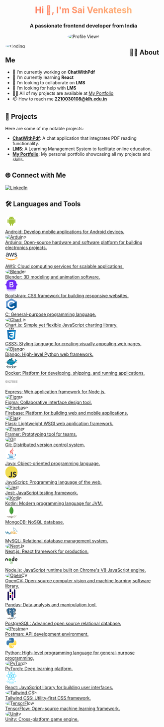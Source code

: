 <h1 align="center">
  <span style="background: linear-gradient(90deg, #ff7e5f, #feb47b);-webkit-background-clip: text;-webkit-text-fill-color: transparent;">
    Hi 👋, I'm Sai Venkatesh
  </span>
</h1>
<h3 align="center">A passionate frontend developer from India</h3>

<p align="center">
  <img src="https://th.bing.com/th/id/OIG3.6.ClNb5dikZTJWuwDx3d?w=270&h=270&c=6&r=0&o=5&dpr=1.3&pid=ImgGn" alt="Profile Views" style="border-radius: 50%;" />
</p>

<img align="left" alt="Coding" width="400" src="https://cdn.dribbble.com/users/1162077/screenshots/3848914/programmer.gif" style="border-radius: 50%;">

## 👨‍💻 About Me

- 🔭 I’m currently working on **ChatWithPdf**
- 🌱 I’m currently learning **React**
- 👯 I’m looking to collaborate on **LMS**
- 🤝 I’m looking for help with **LMS**
- 👨‍💻 All of my projects are available at [My Portfolio](https://main--saivenkateshportfoilo.netlify.app/)
- 📫 How to reach me **2210030108@klh.edu.in**

## 🚀 Projects

Here are some of my notable projects:

- **[ChatWithPdf](https://github.com/yourusername/ChatWithPdf)**: A chat application that integrates PDF reading functionality.
- **[LMS](https://github.com/yourusername/LMS)**: A Learning Management System to facilitate online education.
- **[My Portfolio](https://main--saivenkateshportfoilo.netlify.app/)**: My personal portfolio showcasing all my projects and skills.

## 🌐 Connect with Me

<p align="left">
  <a href="https://linkedin.com/in/vokaliga-ambrish-sai-venkatesh-a61158250/" target="blank">
    <img align="center" src="https://img.icons8.com/color/48/000000/linkedin.png" alt="LinkedIn" height="30" width="40" />
  </a>
</p>

## 🛠️ Languages and Tools

<p align="left">
  <a href="https://developer.android.com" target="_blank" rel="noreferrer">
    <img src="https://raw.githubusercontent.com/devicons/devicon/master/icons/android/android-original-wordmark.svg" alt="Android" width="40" height="40" style="border-radius: 50%;" />
    <br>Android: Develop mobile applications for Android devices.
  </a>
  <br>
  <a href="https://www.arduino.cc/" target="_blank" rel="noreferrer">
    <img src="https://cdn.worldvectorlogo.com/logos/arduino-1.svg" alt="Arduino" width="40" height="40" style="border-radius: 50%;" />
    <br>Arduino: Open-source hardware and software platform for building electronics projects.
  </a>
  <br>
  <a href="https://aws.amazon.com" target="_blank" rel="noreferrer">
    <img src="https://raw.githubusercontent.com/devicons/devicon/master/icons/amazonwebservices/amazonwebservices-original-wordmark.svg" alt="AWS" width="40" height="40" style="border-radius: 50%;" />
    <br>AWS: Cloud computing services for scalable applications.
  </a>
  <br>
  <a href="https://www.blender.org/" target="_blank" rel="noreferrer">
    <img src="https://download.blender.org/branding/community/blender_community_badge_white.svg" alt="Blender" width="40" height="40" style="border-radius: 50%;" />
    <br>Blender: 3D modeling and animation software.
  </a>
  <br>
  <a href="https://getbootstrap.com" target="_blank" rel="noreferrer">
    <img src="https://raw.githubusercontent.com/devicons/devicon/master/icons/bootstrap/bootstrap-plain-wordmark.svg" alt="Bootstrap" width="40" height="40" style="border-radius: 50%;" />
    <br>Bootstrap: CSS framework for building responsive websites.
  </a>
  <br>
  <a href="https://www.cprogramming.com/" target="_blank" rel="noreferrer">
    <img src="https://raw.githubusercontent.com/devicons/devicon/master/icons/c/c-original.svg" alt="C" width="40" height="40" style="border-radius: 50%;" />
    <br>C: General-purpose programming language.
  </a>
  <br>
  <a href="https://www.chartjs.org" target="_blank" rel="noreferrer">
    <img src="https://www.chartjs.org/media/logo-title.svg" alt="Chart.js" width="40" height="40" style="border-radius: 50%;" />
    <br>Chart.js: Simple yet flexible JavaScript charting library.
  </a>
  <br>
  <a href="https://www.w3schools.com/css/" target="_blank" rel="noreferrer">
    <img src="https://raw.githubusercontent.com/devicons/devicon/master/icons/css3/css3-original-wordmark.svg" alt="CSS3" width="40" height="40" style="border-radius: 50%;" />
    <br>CSS3: Styling language for creating visually appealing web pages.
  </a>
  <br>
  <a href="https://www.djangoproject.com/" target="_blank" rel="noreferrer">
    <img src="https://cdn.worldvectorlogo.com/logos/django.svg" alt="Django" width="40" height="40" style="border-radius: 50%;" />
    <br>Django: High-level Python web framework.
  </a>
  <br>
  <a href="https://www.docker.com/" target="_blank" rel="noreferrer">
    <img src="https://raw.githubusercontent.com/devicons/devicon/master/icons/docker/docker-original-wordmark.svg" alt="Docker" width="40" height="40" style="border-radius: 50%;" />
    <br>Docker: Platform for developing, shipping, and running applications.
  </a>
  <br>
  <a href="https://expressjs.com" target="_blank" rel="noreferrer">
    <img src="https://raw.githubusercontent.com/devicons/devicon/master/icons/express/express-original-wordmark.svg" alt="Express" width="40" height="40" style="border-radius: 50%;" />
    <br>Express: Web application framework for Node.js.
  </a>
  <br>
  <a href="https://www.figma.com/" target="_blank" rel="noreferrer">
    <img src="https://www.vectorlogo.zone/logos/figma/figma-icon.svg" alt="Figma" width="40" height="40" style="border-radius: 50%;" />
    <br>Figma: Collaborative interface design tool.
  </a>
  <br>
  <a href="https://firebase.google.com/" target="_blank" rel="noreferrer">
    <img src="https://www.vectorlogo.zone/logos/firebase/firebase-icon.svg" alt="Firebase" width="40" height="40" style="border-radius: 50%;" />
    <br>Firebase: Platform for building web and mobile applications.
  </a>
  <br>
  <a href="https://flask.palletsprojects.com/" target="_blank" rel="noreferrer">
    <img src="https://www.vectorlogo.zone/logos/pocoo_flask/pocoo_flask-icon.svg" alt="Flask" width="40" height="40" style="border-radius: 50%;" />
    <br>Flask: Lightweight WSGI web application framework.
  </a>
  <br>
  <a href="https://www.framer.com/" target="_blank" rel="noreferrer">
    <img src="https://www.vectorlogo.zone/logos/framer/framer-icon.svg" alt="Framer" width="40" height="40" style="border-radius: 50%;" />
    <br>Framer: Prototyping tool for teams.
  </a>
  <br>
  <a href="https://git-scm.com/" target="_blank" rel="noreferrer">
    <img src="https://www.vectorlogo.zone/logos/git-scm/git-scm-icon.svg" alt="Git" width="40" height="40" style="border-radius: 50%;" />
    <br>Git: Distributed version control system.
  </a>
  <br>
  <a href="https://www.java.com" target="_blank" rel="noreferrer">
    <img src="https://raw.githubusercontent.com/devicons/devicon/master/icons/java/java-original.svg" alt="Java" width="40" height="40" style="border-radius: 50%;" />
    <br>Java: Object-oriented programming language.
  </a>
  <br>
  <a href="https://developer.mozilla.org/en-US/docs/Web/JavaScript" target="_blank" rel="noreferrer">
    <img src="https://raw.githubusercontent.com/devicons/devicon/master/icons/javascript/javascript-original.svg" alt="JavaScript" width="40" height="40" style="border-radius: 50%;" />
    <br>JavaScript: Programming language of the web.
  </a>
  <br>
  <a href="https://jestjs.io" target="_blank" rel="noreferrer">
    <img src="https://www.vectorlogo.zone/logos/jestjsio/jestjsio-icon.svg" alt="Jest" width="40" height="40" style="border-radius: 50%;" />
    <br>Jest: JavaScript testing framework.
  </a>
  <br>
  <a href="https://kotlinlang.org" target="_blank" rel="noreferrer">
    <img src="https://www.vectorlogo.zone/logos/kotlinlang/kotlinlang-icon.svg" alt="Kotlin" width="40" height="40" style="border-radius: 50%;" />
    <br>Kotlin: Modern programming language for JVM.
  </a>
  <br>
  <a href="https://www.mongodb.com/" target="_blank" rel="noreferrer">
    <img src="https://raw.githubusercontent.com/devicons/devicon/master/icons/mongodb/mongodb-original-wordmark.svg" alt="MongoDB" width="40" height="40" style="border-radius: 50%;" />
    <br>MongoDB: NoSQL database.
  </a>
  <br>
  <a href="https://www.mysql.com/" target="_blank" rel="noreferrer">
    <img src="https://raw.githubusercontent.com/devicons/devicon/master/icons/mysql/mysql-original-wordmark.svg" alt="MySQL" width="40" height="40" style="border-radius: 50%;" />
    <br>MySQL: Relational database management system.
  </a>
  <br>
  <a href="https://nextjs.org/" target="_blank" rel="noreferrer">
    <img src="https://cdn.worldvectorlogo.com/logos/nextjs-3.svg" alt="Next.js" width="40" height="40" style="border-radius: 50%;" />
    <br>Next.js: React framework for production.
  </a>
  <br>
  <a href="https://nodejs.org" target="_blank" rel="noreferrer">
    <img src="https://raw.githubusercontent.com/devicons/devicon/master/icons/nodejs/nodejs-original-wordmark.svg" alt="Node.js" width="40" height="40" style="border-radius: 50%;" />
    <br>Node.js: JavaScript runtime built on Chrome's V8 JavaScript engine.
  </a>
  <br>
  <a href="https://opencv.org/" target="_blank" rel="noreferrer">
    <img src="https://www.vectorlogo.zone/logos/opencv/opencv-icon.svg" alt="OpenCV" width="40" height="40" style="border-radius: 50%;" />
    <br>OpenCV: Open-source computer vision and machine learning software library.
  </a>
  <br>
  <a href="https://pandas.pydata.org/" target="_blank" rel="noreferrer">
    <img src="https://raw.githubusercontent.com/devicons/devicon/master/icons/pandas/pandas-original.svg" alt="Pandas" width="40" height="40" style="border-radius: 50%;" />
    <br>Pandas: Data analysis and manipulation tool.
  </a>
  <br>
  <a href="https://www.postgresql.org" target="_blank" rel="noreferrer">
    <img src="https://raw.githubusercontent.com/devicons/devicon/master/icons/postgresql/postgresql-original-wordmark.svg" alt="PostgreSQL" width="40" height="40" style="border-radius: 50%;" />
    <br>PostgreSQL: Advanced open source relational database.
  </a>
  <br>
  <a href="https://postman.com" target="_blank" rel="noreferrer">
    <img src="https://www.vectorlogo.zone/logos/getpostman/getpostman-icon.svg" alt="Postman" width="40" height="40" style="border-radius: 50%;" />
    <br>Postman: API development environment.
  </a>
  <br>
  <a href="https://www.python.org" target="_blank" rel="noreferrer">
    <img src="https://raw.githubusercontent.com/devicons/devicon/master/icons/python/python-original.svg" alt="Python" width="40" height="40" style="border-radius: 50%;" />
    <br>Python: High-level programming language for general-purpose programming.
  </a>
  <br>
  <a href="https://pytorch.org/" target="_blank" rel="noreferrer">
    <img src="https://www.vectorlogo.zone/logos/pytorch/pytorch-icon.svg" alt="PyTorch" width="40" height="40" style="border-radius: 50%;" />
    <br>PyTorch: Deep learning platform.
  </a>
  <br>
  <a href="https://reactjs.org/" target="_blank" rel="noreferrer">
    <img src="https://raw.githubusercontent.com/devicons/devicon/master/icons/react/react-original-wordmark.svg" alt="React" width="40" height="40" style="border-radius: 50%;" />
    <br>React: JavaScript library for building user interfaces.
  </a>
  <br>
  <a href="https://tailwindcss.com/" target="_blank" rel="noreferrer">
    <img src="https://www.vectorlogo.zone/logos/tailwindcss/tailwindcss-icon.svg" alt="Tailwind CSS" width="40" height="40" style="border-radius: 50%;" />
    <br>Tailwind CSS: Utility-first CSS framework.
  </a>
  <br>
  <a href="https://www.tensorflow.org" target="_blank" rel="noreferrer">
    <img src="https://www.vectorlogo.zone/logos/tensorflow/tensorflow-icon.svg" alt="TensorFlow" width="40" height="40" style="border-radius: 50%;" />
    <br>TensorFlow: Open-source machine learning framework.
  </a>
  <br>
  <a href="https://unity.com/" target="_blank" rel="noreferrer">
    <img src="https://www.vectorlogo.zone/logos/unity3d/unity3d-icon.svg" alt="Unity" width="40" height="40" style="border-radius: 50%;" />
    <br>Unity: Cross-platform game engine.
  </a>
</p>
